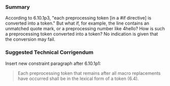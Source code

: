 ### Summary

According to 6.10.1p3, "each preprocessing token \[in a #if directive\] is
converted into a token." But what if, for example, the line contains an
unmatched quote mark, or a preprocessing number like 4hello? How is such a
preprocessing token converted into a token? No indication is given that the
conversion may fail.

### Suggested Technical Corrigendum

Insert new constraint paragraph after 6.10.1p1:

> Each preprocessing token that remains after all macro replacements have occurred
> shall be in the lexical form of a token (6.4).
